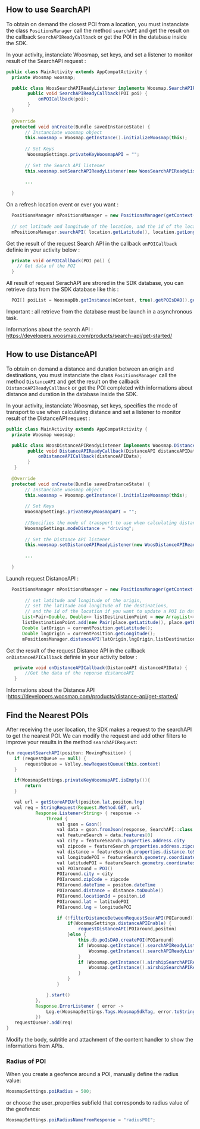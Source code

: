 ﻿
## How to use SearchAPI 

To obtain on demand the closest POI from a location, you must instanciate the class `PositionsManager` call the method `searchAPI` and get the result on the callback `SearchAPIReadyCallback` or get the POI in the database inside the SDK. 

In your activity, instanciate Woosmap, set keys, and set a listener to monitor result of the SearchAPI request :

```java
public class MainActivity extends AppCompatActivity {
  private Woosmap woosmap;

  public class WoosSearchAPIReadyListener implements Woosmap.SearchAPIReadyListener {
        public void SearchAPIReadyCallback(POI poi) {
            onPOICallback(poi);
        }
  }
  
  @Override
  protected void onCreate(Bundle savedInstanceState) {
       // Instanciate woosmap object
       this.woosmap = Woosmap.getInstance().initializeWoosmap(this);
       
       // Set Keys
        WoosmapSettings.privateKeyWoosmapAPI = "";
       
       // Set the Search API listener 
       this.woosmap.setSearchAPIReadyListener(new WoosSearchAPIReadyListener());
       
       ...
       
  }
```
On a refresh location event or ever you want :

```java
  PositionsManager mPositionsManager = new PositionsManager(getContext(), WoosmapDb.getInstance(getContext(), true));
  
  // set latitude and longitude of the location, and the id of the location if you want to update a location in database of the SDK or you can set to 0 for the id location.
  mPositionsManager.searchAPI( location.getLatitude(), location.getLongitude(), location.getLocationId() );
```


Get the result of the request Search API in the callback `onPOICallback` definie in your activity below :

```java
  private void onPOICallback(POI poi) {
    // Get data of the POI
  }
```

All result of request SerachAPI are strored in the SDK database, you can retrieve data from the SDK database like this : 
```java
  POI[] poiList = WoosmapDb.getInstance(mContext, true).getPOIsDAO().getAllPOIs();
```
Important :  all retrieve from the database must be launch in a asynchronous task. 

Informations about the search API : https://developers.woosmap.com/products/search-api/get-started/

## How to use DistanceAPI 

To obtain on demand a distance and duration between an origin and destinations, you must instanciate the class `PositionsManager` call the method `DistanceAPI` and get the result on the callback `DistanceAPIReadyCallback` or get the POI completed with informations about distance and duration in the database inside the SDK. 

In your activity, instanciate Woosmap, set keys, specifies the mode of transport to use when calculating distance and set a listener to monitor result of the DistanceAPI request :
```java
public class MainActivity extends AppCompatActivity {
  private Woosmap woosmap;

  public class WoosDistanceAPIReadyListener implements Woosmap.DistanceAPIReadyListener {
        public void DistanceAPIReadyCallback(DistanceAPI distanceAPIData) {
            onDistanceAPICallback(distanceAPIData);
        }
   }
  
  @Override
  protected void onCreate(Bundle savedInstanceState) {
       // Instanciate woosmap object
       this.woosmap = Woosmap.getInstance().initializeWoosmap(this);
       
       // Set Keys
       WoosmapSettings.privateKeyWoosmapAPI = "";
       
       //Specifies the mode of transport to use when calculating distance. Valid values are "driving", "cycling", "walking". (if not specified default is driving)
       WoosmapSettings.modeDistance = "driving";
       
       // Set the Distance API listener 
       this.woosmap.setDistanceAPIReadyListener(new WoosDistanceAPIReadyListener());
       
       ...
       
  }
```

Launch request DistanceAPI :

```java
  PositionsManager mPositionsManager = new PositionsManager(getContext(), WoosmapDb.getInstance(getContext(), true));
  
       // set latitude and longitude of the origin, 
       // set the latitude and longitude of the destinations,
       // and the id of the location if you want to update a POI in database of the SDK or you can set to 0 for the id location.
      List<Pair<Double, Double>> listDestinationPoint = new ArrayList<>();
      listDestinationPoint.add(new Pair(place.getLatitude(), place.getLongitude()));
      Double latOrigin = currentPosition.getLatitude();
      Double lngOrigin = currentPosition.getLongitude();
      mPositionsManager.distanceAPI(latOrigin,lngOrigin,listDestinationPoint,place.getLocationId());
```

Get the result of the request Distance API in the callback `onDistanceAPICallback` definie in your activity below :

```java
   private void onDistanceAPICallback(DistanceAPI distanceAPIData) {
       //Get the data of the reponse distanceAPI
   }
```


Informations about the Distance API :https://developers.woosmap.com/products/distance-api/get-started/

## Find the Nearest POIs

After receiving the user location, the SDK makes a request to the searchAPI to get the nearest POI. We can modify the request and add other filters to improve your results in the method `searchAPIRequest`: 

 ```java
fun requestSearchAPI(positon: MovingPosition) {
    if (requestQueue == null) {
        requestQueue = Volley.newRequestQueue(this.context)
    }

    if(WoosmapSettings.privateKeyWoosmapAPI.isEmpty()){
        return
    }

    val url = getStoreAPIUrl(positon.lat,positon.lng)
    val req = StringRequest(Request.Method.GET, url,
            Response.Listener<String> { response ->
                Thread {
                    val gson = Gson()
                    val data = gson.fromJson(response, SearchAPI::class.java)
                    val featureSearch = data.features[0]
                    val city = featureSearch.properties.address.city
                    val zipcode = featureSearch.properties.address.zipcode
                    val distance = featureSearch.properties.distance.toString()
                    val longitudePOI = featureSearch.geometry.coordinates[0]
                    val latitudePOI = featureSearch.geometry.coordinates[1]
                    val POIaround = POI()
                    POIaround.city = city
                    POIaround.zipCode = zipcode
                    POIaround.dateTime = positon.dateTime
                    POIaround.distance = distance.toDouble()
                    POIaround.locationId = positon.id
                    POIaround.lat = latitudePOI
                    POIaround.lng = longitudePOI

                    if (!filterDistanceBetweenRequestSearAPI(POIaround)) {
                        if(WoosmapSettings.distanceAPIEnable) {
                            requestDistanceAPI(POIaround,positon)
                        }else {
                            this.db.poIsDAO.createPOI(POIaround)
                            if (Woosmap.getInstance().searchAPIReadyListener != null) {
                                Woosmap.getInstance().searchAPIReadyListener.SearchAPIReadyCallback(POIaround)
                            }
                            if (Woosmap.getInstance().airshipSearchAPIReadyListener != null) {
                                Woosmap.getInstance().airshipSearchAPIReadyListener.AirshipSearchAPIReadyCallback(setDataAirshipPOI(POIaround))
                            }
                        }
                    }

                }.start()
            },
            Response.ErrorListener { error ->
                Log.e(WoosmapSettings.Tags.WoosmapSdkTag, error.toString() + " search API")
            })
    requestQueue?.add(req)
}
```

Modify the body, subtitle and attachment of the content handler to show the informations from APIs.

### Radius of POI
When you create a geofence around a POI, manually define the radius value: 
```java
WoosmapSettings.poiRadius = 500;
```
or choose the user_properties subfield that corresponds to radius value of the geofence:
```java
WoosmapSettings.poiRadiusNameFromResponse = "radiusPOI";
```
